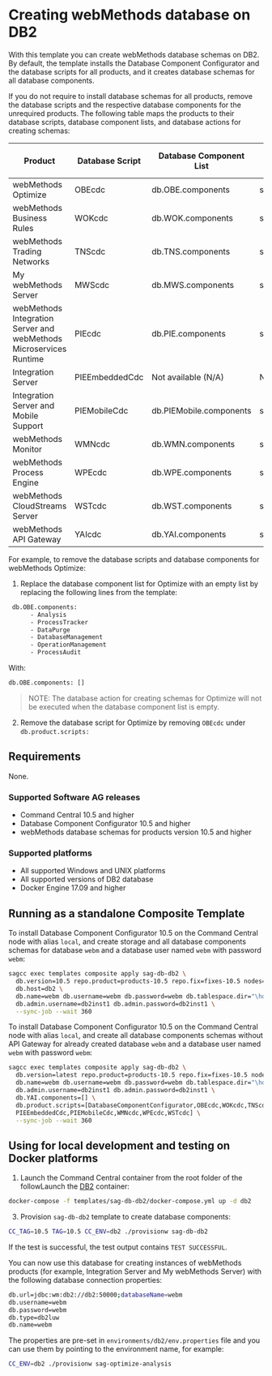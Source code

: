 <!--
 Copyright (c) 2011-2019 Software AG, Darmstadt, Germany and/or Software AG USA Inc.,
 Reston, VA, USA, and/or its subsidiaries and/or its affiliates and/or their licensors.

 SPDX-License-Identifier: Apache-2.0

   Licensed under the Apache License, Version 2.0 (the "License");
   you may not use this file except in compliance with the License.
   You may obtain a copy of the License at

       http://www.apache.org/licenses/LICENSE-2.0

   Unless required by applicable law or agreed to in writing, software
   distributed under the License is distributed on an "AS IS" BASIS,
   WITHOUT WARRANTIES OR CONDITIONS OF ANY KIND, either express or implied.
   See the License for the specific language governing permissions and
   limitations under the License.
-->

# Creating webMethods database on DB2

With this template you can create webMethods database schemas on DB2. By default, the template installs the Database Component Configurator and the database scripts for all products, and it creates database schemas for all database components.

If you do not require to install database schemas for all products, remove the database scripts and the respective database components for the unrequired products. The following table maps the products to their database scripts, database component lists, and database actions for creating schemas:

Product | Database Script | Database Component List | Database Action for Creating Schemas
--------------------|----------|---------------------|------------------
webMethods Optimize  |OBEcdc  |  db.OBE.components | schemas.OBE
webMethods Business Rules | WOKcdc|  db.WOK.components | schemas.WOK
webMethods Trading Networks | TNScdc  |  db.TNS.components | schemas.TNS
My webMethods Server | MWScdc| db.MWS.components | schemas.MWS
webMethods Integration Server and webMethods Microservices Runtime | PIEcdc | db.PIE.components | schemas.PIE
Integration Server | PIEEmbeddedCdc | Not available (N/A) | N/A
Integration Server and Mobile Support | PIEMobileCdc | db.PIEMobile.components | schemas.PIEMobile
webMethods Monitor | WMNcdc | db.WMN.components | schemas.WMN
webMethods Process Engine | WPEcdc| db.WPE.components | schemas.WPE
webMethods CloudStreams Server | WSTcdc| db.WST.components | schemas.WST
webMethods API Gateway | YAIcdc| db.YAI.components | schemas.YAI

For example, to remove the database scripts and database components for webMethods Optimize:
1. Replace the database component list for Optimize with an empty list by replacing the following lines from the template:
```bash
 db.OBE.components: 
      - Analysis
      - ProcessTracker
      - DataPurge
      - DatabaseManagement
      - OperationManagement
      - ProcessAudit
```
With:
```bash
db.OBE.components: []
```
>NOTE: The database action for creating schemas for Optimize will not be executed when the database component list is empty.
2. Remove the database script for Optimize by removing `OBEcdc` under `db.product.scripts:`

## Requirements

None.

### Supported Software AG releases

* Command Central 10.5 and higher
* Database Component Configurator 10.5 and higher
* webMethods database schemas for products version 10.5 and higher

### Supported platforms

* All supported Windows and UNIX platforms
* All supported versions of DB2 database   
* Docker Engine 17.09 and higher

## Running as a standalone Composite Template

To install Database Component Configurator 10.5 on the Command Central node with alias `local`, and create storage and all database components schemas for database `webm` and a database user named `webm` with password `webm`:

```bash
sagcc exec templates composite apply sag-db-db2 \
  db.version=10.5 repo.product=products-10.5 repo.fix=fixes-10.5 nodes=local \
  db.host=db2 \
  db.name=webm db.username=webm db.password=webm db.tablespace.dir="\home\sag\db2\webm" \
  db.admin.username=db2inst1 db.admin.password=db2inst1 \
  --sync-job --wait 360
```

To install Database Component Configurator 10.5 on the Command Central node with alias `local`, and create all database components schemas without API Gateway for already created database `webm` and a database user named `webm` with password `webm`:

```bash
sagcc exec templates composite apply sag-db-db2 \
  db.version=latest repo.product=products-10.5 repo.fix=fixes-10.5 nodes=local \
  db.name=webm db.username=webm db.password=webm db.tablespace.dir="\home\sag\db2\webm" \
  db.admin.username=db2inst1 db.admin.password=db2inst1 \
  db.YAI.components=[] \
  db.product.scripts=[DatabaseComponentConfigurator,OBEcdc,WOKcdc,TNScdc,MWScdc,B2BCloudCdc,PIEcdc, \             
  PIEEmbeddedCdc,PIEMobileCdc,WMNcdc,WPEcdc,WSTcdc] \
  --sync-job --wait 360
```

## Using for local development and testing on Docker platforms

1. Launch the Command Central container from the root folder of the followLaunch the [DB2](https://hub.docker.com/r/ibmcom/db2) container:

```bash
docker-compose -f templates/sag-db-db2/docker-compose.yml up -d db2
```

3. Provision `sag-db-db2` template to create database components:

```bash
CC_TAG=10.5 TAG=10.5 CC_ENV=db2 ./provisionw sag-db-db2
```

If the test is successful, the test output contains `TEST SUCCESSFUL`.

You can now use this database for creating instances of webMethods products (for example, Integration Server and My webMethods Server) with the following database connection properties:

```bash
db.url=jdbc:wm:db2://db2:50000;databaseName=webm
db.username=webm
db.password=webm
db.type=db2luw
db.name=webm
```

The properties are pre-set in `environments/db2/env.properties` file and you can use them by pointing to the environment name, for example:

```bash
CC_ENV=db2 ./provisionw sag-optimize-analysis
```
